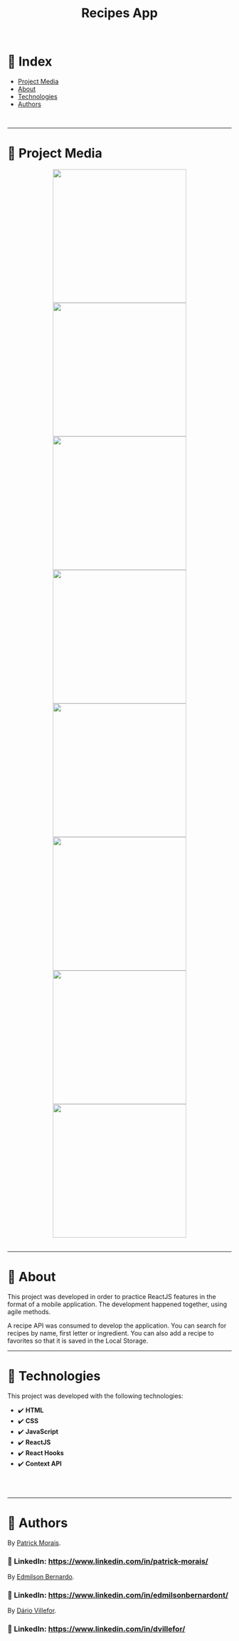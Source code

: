 <h1 align="center">Recipes App</h1>
<br />

# :pushpin: Index
- [Project Media](#camera_flash-project-media)
- [About](#monocle_face-about)
- [Technologies](#rocket-tecnologias-usadas)
- [Authors](#closed_book-authors)
<br />

---
# :camera_flash: Project Media
<div align="center">
  <img src="src/images/app1.gif" width="300px"/>
  <img src="src/images/app2.gif" width="300px"/>
  <img src="src/images/img1.png" width="300px"/>
  <img src="src/images/img2.png" width="300px"/>
  <img src="src/images/img3.png" width="300px"/>
  <img src="src/images/img4.png" width="300px"/>
  <img src="src/images/img5.png" width="300px"/>
  <img src="src/images/img6.png" width="300px"/>
</div>

<br />

---
# :monocle_face: About
This project was developed in order to practice ReactJS features in the format of a mobile application. The development happened together, using agile methods.

A recipe API was consumed to develop the application.
You can search for recipes by name, first letter or ingredient.
You can also add a recipe to favorites so that it is saved in the Local Storage.
<br />

---

# :rocket:  Technologies
This project was developed with the following technologies: <br>
- :heavy_check_mark: **HTML**
- :heavy_check_mark: **CSS**
- :heavy_check_mark: **JavaScript**
- :heavy_check_mark: **ReactJS**
- :heavy_check_mark: **React Hooks**
- :heavy_check_mark: **Context API**
<br><br>
<br />

---

# :closed_book: Authors
By [Patrick Morais](https://github.com/PatrickMoraisN).
### :link: LinkedIn: https://www.linkedin.com/in/patrick-morais/

By [Edmilson Bernardo](https://github.com/EdmilsonBernardo).
### :link: LinkedIn: https://www.linkedin.com/in/edmilsonbernardont/

By [Dário Villefor](https://github.com/Villefor).
### :link: LinkedIn: https://www.linkedin.com/in/dvillefor/